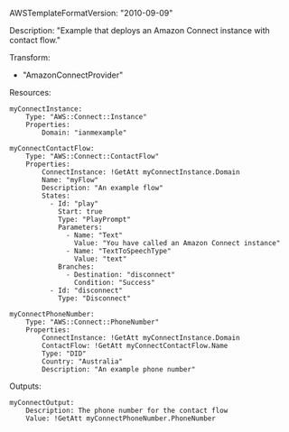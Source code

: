AWSTemplateFormatVersion: "2010-09-09"

Description: "Example that deploys an Amazon Connect instance with contact flow."

Transform:
  - "AmazonConnectProvider"

Resources:

    myConnectInstance:
        Type: "AWS::Connect::Instance"
        Properties:
            Domain: "ianmexample"
    
    myConnectContactFlow:
        Type: "AWS::Connect::ContactFlow"
        Properties:
            ConnectInstance: !GetAtt myConnectInstance.Domain
            Name: "myFlow"
            Description: "An example flow"
            States:
              - Id: "play"
                Start: true
                Type: "PlayPrompt"
                Parameters:
                  - Name: "Text"
                    Value: "You have called an Amazon Connect instance"
                  - Name: "TextToSpeechType"
                    Value: "text"
                Branches:
                  - Destination: "disconnect"
                    Condition: "Success"
              - Id: "disconnect"
                Type: "Disconnect"

    myConnectPhoneNumber:
        Type: "AWS::Connect::PhoneNumber"
        Properties:
            ConnectInstance: !GetAtt myConnectInstance.Domain
            ContactFlow: !GetAtt myConnectContactFlow.Name
            Type: "DID"
            Country: "Australia"
            Description: "An example phone number"

Outputs:

    myConnectOutput:
        Description: The phone number for the contact flow
        Value: !GetAtt myConnectPhoneNumber.PhoneNumber
